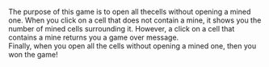 The purpose of this game is to open all thecells without opening a mined one. When you click on a cell that does not contain a mine, it shows you the number of mined cells surrounding it. 
However, a click on a cell that contains a mine returns you a game over message.  
Finally, when you open all the cells without opening a mined one, then you won the game!
